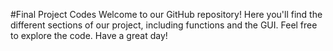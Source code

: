 #Final Project Codes
Welcome to our GitHub repository! Here you'll find the different sections of our project, including functions and the GUI. Feel free to explore the code. Have a great day!
